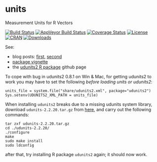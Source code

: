 # units 
Measurement Units for R Vectors

[![Build Status](https://travis-ci.org/edzer/units.svg?branch=master)](https://travis-ci.org/edzer/units) 
[![AppVeyor Build Status](https://ci.appveyor.com/api/projects/status/github/edzer/units?branch=master&svg=true)](https://ci.appveyor.com/project/edzer/units)
[![Coverage Status](https://img.shields.io/codecov/c/github/edzer/units/master.svg)](https://codecov.io/github/edzer/units?branch=master)
[![License](http://img.shields.io/badge/license-GPL%20%28%3E=%202%29-brightgreen.svg?style=flat)](http://www.gnu.org/licenses/gpl-2.0.html) [![CRAN](http://www.r-pkg.org/badges/version/units)](https://cran.rstudio.com/web/packages/units/index.html) 
[![Downloads](http://cranlogs.r-pkg.org/badges/units?color=brightgreen)](http://www.r-pkg.org/pkg/units)

See:

* blog posts: [first](http://r-spatial.org/r/2016/06/10/units.html), [second](http://r-spatial.org/r/2016/08/16/units2.html)
* [package vignette](https://cran.r-project.org/web/packages/units/vignettes/units.html)
* the [udunits2 R package](https://github.com/pacificclimate/Rudunits2) github page

To cope with bug in udunits2 0.8.1 on Win & Mac, for getting udunits2
to work you may have to set the following _before loading units or udunits2_:

```
units_file = system.file("share/udunits2.xml", package="udunits2")
Sys.setenv(UDUNITS2_XML_PATH = units_file)
```

When installing `udunits2` breaks due to a missing udunits
system library, download `udunits-2.2.20.tar.gz` from
[here](ftp://ftp.unidata.ucar.edu/pub/udunits), and carry out the
following commands:

```
tar zxf udunits-2.2.20.tar.gz
cd ./udunits-2.2.20/
./configure
make
sudo make install
sudo ldconfig
```

after that, try installing R package `udunits2` again; it should now work.
